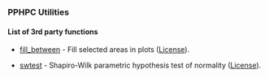 ### PPHPC Utilities

#### List of 3rd party functions

* [fill_between](fill_between.m) - Fill selected areas in plots
([License](fill_between_LICENSE.txt)).

* [swtest](swtest.m) - Shapiro-Wilk parametric hypothesis test of 
normality ([License](swtest_LICENSE.txt)).
